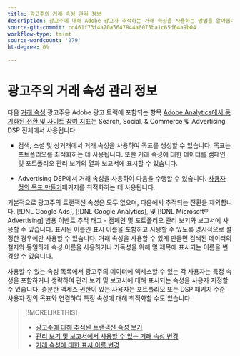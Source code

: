 ```yaml
---
title: 광고주의 거래 속성 관리 정보
description: 광고주에 대해 Adobe 광고가 추적하는 거래 속성을 사용하는 방법을 알아봅니다.
source-git-commit: cd461f73f4a70a5647844a6075ba1c65d64a9b04
workflow-type: tm+mt
source-wordcount: '279'
ht-degree: 0%

---
```


# 광고주의 거래 속성 관리 정보

다음 [거래 속성](/help/search-social-commerce/glossary.md#s-t) 광고주용 Adobe 광고 트랙에 포함되는 항목 [Adobe Analytics에서 동기화된 전환 및 사이트 참여 지표](/help/integrations/analytics/analytics-data-in-advertising.md)는 Search, Social, &amp; Commerce 및 Advertising DSP 전체에서 사용됩니다.

* 검색, 소셜 및 상거래에서 거래 속성을 사용하여 목표를 생성할 수 있습니다. 목표는 포트폴리오를 최적화하는 데 사용됩니다. 또한 거래 속성에 대한 데이터를 캠페인 및 포트폴리오 관리 보기의 열과 보고서에 표시할 수 있습니다.

* Advertising DSP에서 거래 속성을 사용하여 다음을 수행할 수 있습니다. [사용자 정의 목표 만들기](/help/dsp/optimization/custom-goal-create.md)패키지를 최적화하는 데 사용됩니다.

기본적으로 광고주의 트랜잭션 속성은 모두 없으며, 다음에서 추적되는 전환을 제외합니다. [!DNL Google Ads], [!DNL Google Analytics], 및 [!DNL Microsoft® Advertising] 범용 이벤트 추적 태그 - 캠페인 및 포트폴리오 관리 보기와 보고서에 사용할 수 있습니다. 표시된 이름인 표시 이름을 포함하고 사용할 수 있도록 명시적으로 설정한 경우에만 사용할 수 있습니다. 거래 속성을 사용할 수 있게 만들면 검색된 데이터의 철자와 동일하게 속성 이름을 사용하거나 가독성을 위해 열 제목에 표시되는 이름을 변경할 수 있습니다.

사용할 수 있는 속성 목록에서 광고주의 데이터에 액세스할 수 있는 각 사용자는 특정 속성을 포함하거나 생략하여 관리 보기 및 보고서에 대해 표시되는 속성을 사용자 지정할 수 있습니다. 충분한 액세스 권한이 있는 사용자는 포트폴리오 또는 DSP 패키지 수준 사용자 정의 목표와 연결하여 특정 속성에 대해 최적화할 수도 있습니다.

>[!MORELIKETHIS]
>
>* [광고주에 대해 추적된 트랜잭션 속성 보기](transaction-property-view-tracked.md)
>* [관리 보기 및 보고서에서 사용할 수 있는 거래 속성 변경](transaction-property-edit-available.md)
>* [거래 속성에 대한 표시 이름 변경](transaction-property-edit-display-name.md)

